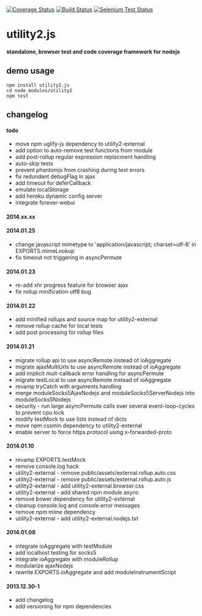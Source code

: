 [![Coverage Status](https://coveralls.io/repos/kaizhu256/utility2/badge.png?branch=master)](https://coveralls.io/r/kaizhu256/utility2?branch=master)
[![Build Status](https://travis-ci.org/kaizhu256/utility2.png?branch=master)](https://travis-ci.org/kaizhu256/utility2)
[![Selenium Test Status](https://saucelabs.com/browser-matrix/utility2.svg)](https://saucelabs.com/u/utility2)
# utility2.js
#### standalone, browser test and code coverage framework for nodejs

## demo usage
```
npm install utility2.js
cd node_modules/utility2
npm test
```

## changelog
#### todo
* move npm uglify-js dependency to utility2-external
* add option to auto-remove test functions from module
* add post-rollup regular expression replacment handling
* auto-skip tests
* prevent phantomjs from crashing during test errors
* fix redundant debugFlag in ajax
* add timeout for deferCallback
* emulate localStorage
* add heroku dynamic config server
* integrate forever-webui

#### 2014.xx.xx

#### 2014.01.25
* change javascript mimetype to 'application/javascript; charset=utf-8' in EXPORTS.mimeLookup
* fix timeout not triggering in asyncPermute

#### 2014.01.23
* re-add xhr progress feature for browser ajax
* fix rollup minification utf8 bug

#### 2014.01.22
* add minified rollups and source map for utility2-external
* remove rollup cache for local tests
* add post processing for rollup files

#### 2014.01.21
* migrate rollup api to use asyncRemote instead of ioAggregate
* migrate ajaxMultiUrls to use asyncRemote instead of ioAggregate
* add implicit mult-callback error handling for asyncPermute
* migrate testLocal to use asyncRemote instead of ioAggregate
* revamp tryCatch with arguments handling
* merge moduleSocks5AjaxNodejs and moduleSocks5ServerNodejs into moduleSocks5Nodejs
* security - run large asyncPermute calls over several event-loop-cycles to prevent cpu lock
* modify testMock to use lists instead of dicts
* move npm cssmin dependency to utility2-external
* enable server to force https protocol using x-forwarded-proto

#### 2014.01.10
* revamp EXPORTS.testMock
* remove console.log hack
* utility2-external - remove public/assets/external.rollup.auto.css
* utility2-external - remove public/assets/external.rollup.auto.js
* utility2-external - add utility2-external.browser.css
* utility2-external - add shared npm module async
* remove bower dependency for utility2-external
* cleanup console.log and console.error messages
* remove npm mime dependency
* utility2-external - add utility2-external.nodejs.txt

#### 2014.01.08
* integrate ioAggregate with testModule
* add localhost testing for socks5
* integrate ioAggregate with moduleRollup
* modularize ajaxNodejs
* rewrite EXPORTS.ioAggregate and add moduleInstrumentScript

#### 2013.12.30-1
* add changelog
* add versioning for npm dependencies
